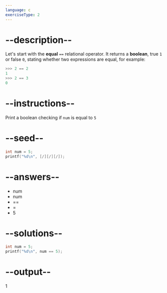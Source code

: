 ```yaml
---
language: c
exerciseType: 2
---
```


# --description--

Let's start with the **equal** `==` relational operator.
It returns a **boolean**, true `1`  or false `0`, stating whether two expressions are equal, for example:
```c
>>> 2 == 2
1
>>> 2 == 3
0
```

# --instructions--

Print a boolean checking if `num` is equal to `5`

# --seed--

```c
int num = 5;
printf("%d\n", [/][/][/]);
```

# --answers--

- num
- num
-  == 
-  = 
- 5

# --solutions--

```c
int num = 5;
printf("%d\n", num == 5);
```

# --output--

1
